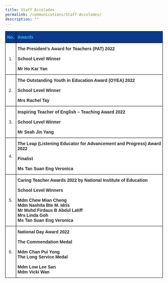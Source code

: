 ```yaml
---
title: Staff Accolades
permalink: /communications/Staff-Accolades/
description: ""
---
```

<style type="text/css">
.tg  {border-collapse:collapse;border-spacing:0;}
.tg td{border-color:black;border-style:solid;border-width:1px;font-family:Arial, sans-serif;font-size:14px;
  overflow:hidden;padding:10px 5px;word-break:normal;}
.tg th{border-color:black;border-style:solid;border-width:1px;font-family:Arial, sans-serif;font-size:14px;
  font-weight:normal;overflow:hidden;padding:10px 5px;word-break:normal;}
.tg .tg-l2bf{background-color:#FFF;color:#222;font-weight:bold;text-align:left;vertical-align:top}
.tg .tg-dik8{background-color:#0C3989;color:#40B9F0;font-weight:bold;text-align:left;vertical-align:middle}
.tg .tg-jtqe{background-color:#0C3989;color:#40B9F0;font-weight:bold;text-align:center;vertical-align:middle}
.tg .tg-a3j2{background-color:#FFF;color:#222;text-align:center;vertical-align:middle}
</style>
<table class="tg">
<thead>
  <tr>
    <th class="tg-jtqe"><span style="font-weight:bold;color:#40B9F0;background-color:#0C3989">No.</span></th>
    <th class="tg-dik8"><span style="font-weight:bold;color:#40B9F0;background-color:#0C3989">Awards</span></th>
  </tr>
</thead>
<tbody>
  <tr>
    <td class="tg-a3j2"><span style="color:#222;background-color:#FFF">1.</span></td>
    <td class="tg-l2bf">The President’s Award for Teachers (PAT) 2022<br><br>School Level Winner<br><br>Mr Ho Kar Yan</td>
  </tr>
  <tr>
    <td class="tg-a3j2"><span style="color:#222;background-color:#FFF">2.</span></td>
    <td class="tg-l2bf">The Outstanding Youth in Education Award (OYEA) 2022<br><br>School Level Winner<br><br>Mrs Rachel Tay</td>
  </tr>
  <tr>
    <td class="tg-a3j2"><span style="color:#222;background-color:#FFF">3.</span></td>
    <td class="tg-l2bf">Inspiring Teacher of English – Teaching Award 2022<br><br>School Level Winner<br><br>Mr Seah Jin Yang</td>
  </tr>
  <tr>
    <td class="tg-a3j2"><span style="color:#222;background-color:#FFF">4.</span></td>
    <td class="tg-l2bf">The Leap (Listening Educator for Advancement and Progress) Award 2022<br><br>Finalist<br><br>Ms Tan Suan Eng Veronica</td>
  </tr>
  <tr>
    <td class="tg-a3j2"><span style="color:#222;background-color:#FFF">5.</span></td>
    <td class="tg-l2bf">Caring Teacher Awards 2022 by National Institute of Education<br><br>School Level Winners<br><br>Mdm Chew Mian Cheng<br>Mdm Nashita Bte M. Idris<br>Mr Muhd Firdaus B Abdul Latiff<br>Mrs Linda Goh<br>Ms Tan Suan Eng Veronica</td>
  </tr>
  <tr>
    <td class="tg-a3j2"><span style="color:#222;background-color:#FFF">6.</span></td>
    <td class="tg-l2bf">National Day Award 2022<br><br>The Commendation Medal<br><br>Mdm Chan Pui Yong<br>The Long Service Medal<br><br>Mdm Low Lee San<br>Mdm Vicki Wan</td>
  </tr>
</tbody>
</table>